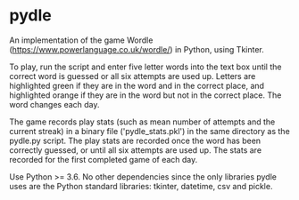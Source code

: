 # pydle
An implementation of the game Wordle (https://www.powerlanguage.co.uk/wordle/) in Python, using Tkinter.

To play, run the script and enter five letter words into the text box until the correct word is guessed or all six attempts are used up. Letters are highlighted green if they are in the word and in the correct place, and highlighted orange if they are in the word but not in the correct place. The word changes each day.

The game records play stats (such as mean number of attempts and the current streak) in a binary file ('pydle_stats.pkl') in the same directory as the pydle.py script. The play stats are recorded once the word has been correctly guessed, or until all six attempts are used up. The stats are recorded for the first completed game of each day.

Use Python >= 3.6. No other dependencies since the only libraries pydle uses are the Python standard libraries: tkinter, datetime, csv and pickle.
